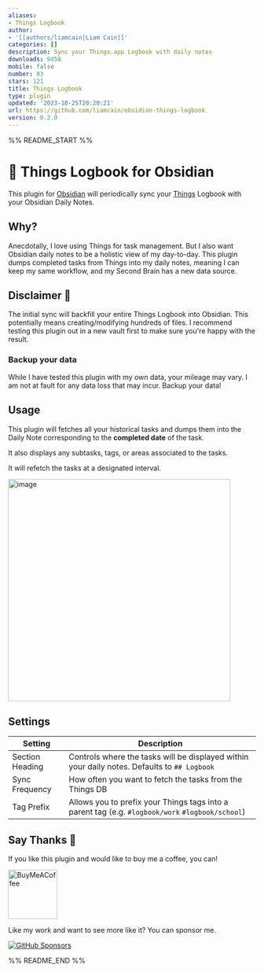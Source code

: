 ```yaml
---
aliases:
- Things Logbook
author:
- '[[authors/liamcain|Liam Cain]]'
categories: []
description: Sync your Things.app Logbook with daily notes
downloads: 9458
mobile: false
number: 83
stars: 121
title: Things Logbook
type: plugin
updated: '2023-10-25T20:20:21'
url: https://github.com/liamcain/obsidian-things-logbook
version: 0.2.0
---
```


%% README_START %%

# 📕 Things Logbook for Obsidian

This plugin for [Obsidian](https://obsidian.md/) will periodically sync your [Things](https://culturedcode.com/things/) Logbook with your Obsidian Daily Notes.

## Why?

Anecdotally, I love using Things for task management. But I also want Obsidian daily notes to be a holistic view of my day-to-day. This plugin dumps completed tasks from Things into my daily notes, meaning I can keep my same workflow, and my Second Brain has a new data source.

## Disclaimer 🚨

The initial sync will backfill your entire Things Logbook into Obsidian. This potentially means creating/modifying hundreds of files. I recommend testing this plugin out in a new vault first to make sure you're happy with the result.

### Backup your data

While I have tested this plugin with my own data, your mileage may vary. I am not at fault for any data loss that may incur. Backup your data!

## Usage

This plugin will fetches all your historical tasks and dumps them into the Daily Note corresponding to the **completed date** of the task.

It also displays any subtasks, tags, or areas associated to the tasks.

It will refetch the tasks at a designated interval.

<img width="452" alt="image" src="https://user-images.githubusercontent.com/693981/105621501-144e6a80-5dd6-11eb-9462-4f7ba342afbc.png">

## Settings

| Setting         | Description                                                                                      |
| --------------- | ------------------------------------------------------------------------------------------------ |
| Section Heading | Controls where the tasks will be displayed within your daily notes. Defaults to `## Logbook`     |
| Sync Frequency  | How often you want to fetch the tasks from the Things DB                                         |
| Tag Prefix      | Allows you to prefix your Things tags into a parent tag (e.g. `#logbook/work` `#logbook/school`) |

## Say Thanks 🙏

If you like this plugin and would like to buy me a coffee, you can!

[<img src="https://cdn.buymeacoffee.com/buttons/v2/default-violet.png" alt="BuyMeACoffee" width="100">](https://www.buymeacoffee.com/liamcain)

Like my work and want to see more like it? You can sponsor me.

[![GitHub Sponsors](https://img.shields.io/github/sponsors/liamcain?style=social)](https://github.com/sponsors/liamcain)


%% README_END %%